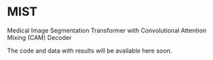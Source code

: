 # MIST
Medical Image Segmentation Transformer with Convolutional Attention Mixing (CAM) Decoder

The code and data with results will be available here soon.
